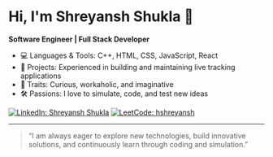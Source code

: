 # Hi, I'm Shreyansh Shukla 👋

**Software Engineer | Full Stack Developer**

- 💻 Languages & Tools: C++, HTML, CSS, JavaScript, React
- 🚀 Projects: Experienced in building and maintaining live tracking applications
- 🧠 Traits: Curious, workaholic, and imaginative
- 🛠️ Passions: I love to simulate, code, and test new ideas

[![LinkedIn: Shreyansh Shukla](https://img.shields.io/badge/-Shreyansh%20Shukla-blue?style=flat-square&logo=Linkedin&logoColor=white&link=https://www.linkedin.com/in/shreyansh-shukla-7a7166249/)](https://www.linkedin.com/in/shreyansh-shukla-7a7166249/)
[![LeetCode: hshreyansh](https://img.shields.io/badge/-LeetCode-orange?style=flat-square&logo=leetcode&logoColor=white&link=https://leetcode.com/u/hshreyansh/)](https://leetcode.com/u/hshreyansh/)



---

> “I am always eager to explore new technologies, build innovative solutions, and continuously learn through coding and simulation.”
